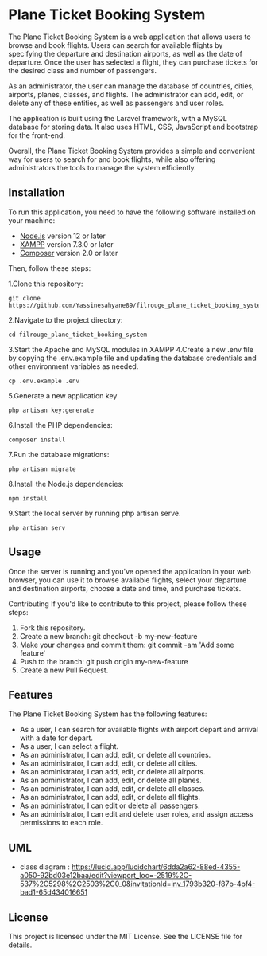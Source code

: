 # Plane Ticket Booking System

The Plane Ticket Booking System is a web application that allows users to browse and book flights. Users can search for available flights by specifying the departure and destination airports, as well as the date of departure. Once the user has selected a flight, they can purchase tickets for the desired class and number of passengers.

As an administrator, the user can manage the database of countries, cities, airports, planes, classes, and flights. The administrator can add, edit, or delete any of these entities, as well as passengers and user roles.

The application is built using  the Laravel framework, with a MySQL database for storing data. It also uses HTML, CSS, JavaScript and bootstrap for the front-end.

Overall, the Plane Ticket Booking System provides a simple and convenient way for users to search for and book flights, while also offering administrators the tools to manage the system efficiently.

## Installation

To run this application, you need to have the following software installed on your machine:

- [Node.js](https://nodejs.org/) version 12 or later
- [XAMPP](https://www.apachefriends.org/index.html) version 7.3.0 or later
- [Composer](https://getcomposer.org/) version 2.0 or later

Then, follow these steps:

1.Clone this repository:

    git clone https://github.com/Yassinesahyane89/filrouge_plane_ticket_booking_system.git
 
2.Navigate to the project directory:

    cd filrouge_plane_ticket_booking_system
    
3.Start the Apache and MySQL modules in XAMPP
4.Create a new .env file by copying the .env.example file and updating the database credentials and other environment variables as needed.

    cp .env.example .env

5.Generate a new application key

    php artisan key:generate

6.Install the PHP dependencies:

    composer install

7.Run the database migrations:

    php artisan migrate
    
8.Install the Node.js dependencies:

    npm install

9.Start the local server by running php artisan serve.

    php artisan serv


## Usage

Once the server is running and you've opened the application in your web browser, you can use it to browse available flights, select your departure and destination airports, choose a date and time, and purchase tickets.

Contributing
If you'd like to contribute to this project, please follow these steps:

1. Fork this repository.
2. Create a new branch: git checkout -b my-new-feature
3. Make your changes and commit them: git commit -am 'Add some feature'
4. Push to the branch: git push origin my-new-feature
5. Create a new Pull Request.

## Features

The Plane Ticket Booking System has the following features:

- As a user, I can search for available flights with airport depart and arrival with a date for depart.
- As a user, I can select a flight.
- As an administrator, I can add, edit, or delete all countries.
- As an administrator, I can add, edit, or delete all cities.
- As an administrator, I can add, edit, or delete all airports.
- As an administrator, I can add, edit, or delete all planes.
- As an administrator, I can add, edit, or delete all classes.
- As an administrator, I can add, edit, or delete all flights.
- As an administrator, I can edit or delete all passengers.
- As an administrator, I can edit and delete user roles, and assign access permissions to each role.

## UML

  - class diagram : https://lucid.app/lucidchart/6dda2a62-88ed-4355-a050-92bd03e12baa/edit?viewport_loc=-2519%2C-537%2C5298%2C2503%2C0_0&invitationId=inv_1793b320-f87b-4bf4-bad1-65d434016651

## License
This project is licensed under the MIT License. See the LICENSE file for details.


